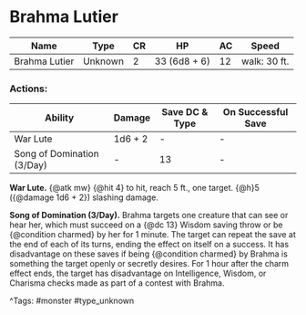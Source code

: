# Brahma Lutier

| Name | Type | CR | HP | AC | Speed |
|------|------|----|----|----|-------|
| Brahma Lutier | Unknown | 2 | 33 (6d8 + 6) | 12 | walk: 30 ft. |

### Actions:

| Ability | Damage | Save DC & Type | On Successful Save |
|---------|--------|----------------|--------------------|
| War Lute | 1d6 + 2 | - | - |
| Song of Domination (3/Day) | - | 13 | - |


**War Lute.** {@atk mw} {@hit 4} to hit, reach 5 ft., one target. {@h}5 ({@damage 1d6 + 2}) slashing damage.

**Song of Domination (3/Day).** Brahma targets one creature that can see or hear her, which must succeed on a {@dc 13} Wisdom saving throw or be {@condition charmed} by her for 1 minute. The target can repeat the save at the end of each of its turns, ending the effect on itself on a success. It has disadvantage on these saves if being {@condition charmed} by Brahma is something the target openly or secretly desires. For 1 hour after the charm effect ends, the target has disadvantage on Intelligence, Wisdom, or Charisma checks made as part of a contest with Brahma.

^Tags: #monster #type_unknown